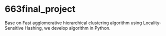 # 663final_project
Base on Fast agglomerative hierarchical clustering algorithm using Locality-Sensitive Hashing,  we develop algorithm in Python.
